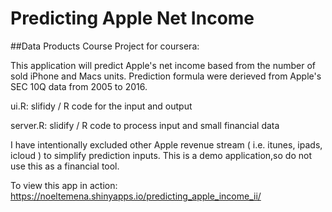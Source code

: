 # Predicting Apple Net Income

##Data Products Course Project for coursera:

This application will predict Apple's net income based from the number of sold iPhone and Macs units.
Prediction formula were derieved from Apple's SEC 10Q data from 2005 to 2016.

ui.R: slifidy / R code for the input and output

server.R: slidify / R code to process input and small financial data

I have intentionally excluded other Apple revenue stream ( i.e. itunes, ipads, icloud ) to simplify prediction inputs.
This is a demo application,so do not use this as a financial tool.

To view this app in action: https://noeltemena.shinyapps.io/predicting_apple_income_ii/
